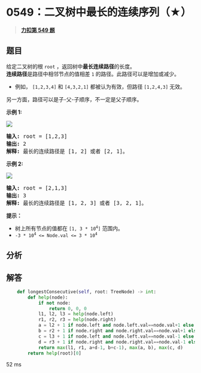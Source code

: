 # 0549：二叉树中最长的连续序列（★）


> <u>**[力扣第 549 题](https://leetcode.cn/problems/binary-tree-longest-consecutive-sequence-ii/)**</u>

## 题目

<p>给定二叉树的根 <code>root</code> ，返回树中<strong>最长连续路径</strong>的长度。<br />
<strong>连续路径</strong>是路径中相邻节点的值相差 <code>1</code> 的路径。此路径可以是增加或减少。</p>

<ul>
<li>例如， <code>[1,2,3,4]</code> 和 <code>[4,3,2,1]</code> 都被认为有效，但路径 <code>[1,2,4,3]</code> 无效。</li>
</ul>

<p>另一方面，路径可以是子-父-子顺序，不一定是父子顺序。</p>



<p><strong>示例 1:</strong></p>

<p><img src="https://assets.leetcode.com/uploads/2021/03/14/consec2-1-tree.jpg" /></p>

<pre>
<strong>输入: </strong>root = [1,2,3]
<strong>输出:</strong> 2
<strong>解释:</strong> 最长的连续路径是 [1, 2] 或者 [2, 1]。
</pre>



<p><strong>示例 2:</strong></p>

<p><img src="https://assets.leetcode.com/uploads/2021/03/14/consec2-2-tree.jpg" /></p>

<pre>
<strong>输入: </strong>root = [2,1,3]
<strong>输出:</strong> 3
<strong>解释:</strong> 最长的连续路径是 [1, 2, 3] 或者 [3, 2, 1]。
</pre>



<p><strong>提示：</strong></p>

<ul>
<li>树上所有节点的值都在 <code>[1, 3 * 10<sup>4</sup>]</code> 范围内。</li>
<li><code>-3 * 10<sup>4</sup> &lt;= Node.val &lt;= 3 * 10<sup>4</sup></code></li>
</ul>


## 分析

## 解答

```python
    def longestConsecutive(self, root: TreeNode) -> int:
        def help(node):
            if not node:
                return 0, 0, 0
            l1, l2, l3 = help(node.left)
            r1, r2, r3 = help(node.right)
            a = l2 + 1 if node.left and node.left.val==node.val+1 else 1
            b = r2 + 1 if node.right and node.right.val==node.val+1 else 1
            c = l3 + 1 if node.left and node.left.val==node.val-1 else 1
            d = r3 + 1 if node.right and node.right.val==node.val-1 else 1
            return max(l1, r1, a+d-1, b+c-1), max(a, b), max(c, d)
        return help(root)[0]
```

52 ms
